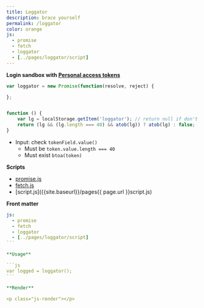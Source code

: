 ```yaml
---
title: Loggator
description: brace yourself
permalink: /loggator
color: orange
js:
  - promise
  - fetch
  - loggator
  - [../pages/loggator/script]
---
```


**Login sandbox with [Personal access tokens](https://github.com/settings/tokens)**

```js
var loggator = new Promise(function(resolve, reject) {

};


function () {
	var lg = localStorage.getItem('loggator'); // return null if don't exist
	return (lg && (lg.length === 40) && atob(lg)) ? atob(lg) : false;
}
```

- Input: check `tokenField.value()`
	- Must be `token.value.length === 40`
	- Must exist `btoa(token)`


**Scripts**

- [promise.js]({{site.baseurl}}/js/promise.js)
- [fetch.js]({{site.baseurl}}/js/fetch.js)
- [script.js]({{site.baseurl}}/pages{{ page.url }}script.js)

**Front matter**

````yml
js:
  - promise
  - fetch
  - loggator
  - [../pages/loggator/script]
```

**Usage**

```js
var logged = loggator();
```

**Render**

<p class="js-render"></p>
